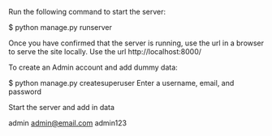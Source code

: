 Run the following command to start the server:

$ python manage.py runserver

Once you have confirmed that the server is running, use the url in a browser to serve the
site locally. Use the url http://localhost:8000/

To create an Admin account and add dummy data:

$ python manage.py createsuperuser
Enter a username, email, and password

Start the server and add in data

admin
admin@email.com
admin123
